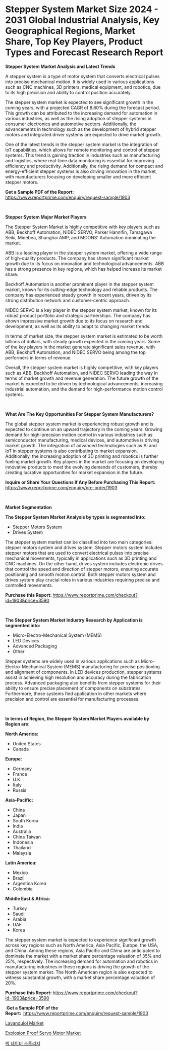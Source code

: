 <p><h1>Stepper System Market Size 2024 - 2031 Global Industrial Analysis, Key Geographical Regions, Market Share, Top Key Players, Product Types and Forecast Research Report</h1></p><p><strong>Stepper System Market Analysis and Latest Trends</strong></p>
<p><p>A stepper system is a type of motor system that converts electrical pulses into precise mechanical motion. It is widely used in various applications such as CNC machines, 3D printers, medical equipment, and robotics, due to its high precision and ability to control position accurately.</p><p>The stepper system market is expected to see significant growth in the coming years, with a projected CAGR of 8.60% during the forecast period. This growth can be attributed to the increasing demand for automation in various industries, as well as the rising adoption of stepper systems in consumer electronics and automotive sectors. Additionally, the advancements in technology such as the development of hybrid stepper motors and integrated driver systems are expected to drive market growth.</p><p>One of the latest trends in the stepper system market is the integration of IoT capabilities, which allows for remote monitoring and control of stepper systems. This trend is gaining traction in industries such as manufacturing and logistics, where real-time data monitoring is essential for improving efficiency and productivity. Additionally, the rising demand for compact and energy-efficient stepper systems is also driving innovation in the market, with manufacturers focusing on developing smaller and more efficient stepper motors.</p></p>
<p><strong>Get a Sample PDF of the Report:&nbsp;</strong> <a href="https://www.reportprime.com/enquiry/request-sample/1903">https://www.reportprime.com/enquiry/request-sample/1903</a></p>
<p>&nbsp;</p>
<p><strong>Stepper System Major Market Players</strong></p>
<p><p>The Stepper System Market is highly competitive with key players such as ABB, Beckhoff Automation, NIDEC SERVO, Parker Hannifin, Tamagawa Seiki, Minebea, Shanghai AMP, and MOONS' Automation dominating the market.</p><p>ABB is a leading player in the stepper system market, offering a wide range of high-quality products. The company has shown significant market growth due to its focus on innovation and technological advancements. ABB has a strong presence in key regions, which has helped increase its market share.</p><p>Beckhoff Automation is another prominent player in the stepper system market, known for its cutting-edge technology and reliable products. The company has experienced steady growth in recent years, driven by its strong distribution network and customer-centric approach.</p><p>NIDEC SERVO is a key player in the stepper system market, known for its robust product portfolio and strategic partnerships. The company has shown impressive market growth due to its focus on research and development, as well as its ability to adapt to changing market trends.</p><p>In terms of market size, the stepper system market is estimated to be worth billions of dollars, with steady growth expected in the coming years. Some of the key players in the market generate significant sales revenue, with ABB, Beckhoff Automation, and NIDEC SERVO being among the top performers in terms of revenue.</p><p>Overall, the stepper system market is highly competitive, with key players such as ABB, Beckhoff Automation, and NIDEC SERVO leading the way in terms of market growth and revenue generation. The future growth of the market is expected to be driven by technological advancements, increasing industrial automation, and the demand for high-performance motion control systems.</p></p>
<p>&nbsp;</p>
<p><strong>What Are The Key Opportunities For Stepper System Manufacturers?</strong></p>
<p><p>The global stepper system market is experiencing robust growth and is expected to continue on an upward trajectory in the coming years. Growing demand for high-precision motion control in various industries such as semiconductor manufacturing, medical devices, and automotive is driving market growth. The integration of advanced technologies such as AI and IoT in stepper systems is also contributing to market expansion. Additionally, the increasing adoption of 3D printing and robotics is further fueling market growth. Key players in the market are focusing on developing innovative products to meet the evolving demands of customers, thereby creating lucrative opportunities for market expansion in the future.</p></p>
<p><strong>Inquire or Share Your Questions If Any Before Purchasing This Report:</strong> <a href="https://www.reportprime.com/enquiry/pre-order/1903">https://www.reportprime.com/enquiry/pre-order/1903</a></p>
<p>&nbsp;</p>
<p><strong>Market Segmentation</strong></p>
<p><strong>The Stepper System Market Analysis by types is segmented into:</strong></p>
<p><ul><li>Stepper Motors System</li><li>Drives System</li></ul></p>
<p><p>The stepper system market can be classified into two main categories: stepper motors system and drives system. Stepper motors system includes stepper motors that are used to convert electrical pulses into precise mechanical movements, typically in applications such as 3D printing and CNC machines. On the other hand, drives system includes electronic drives that control the speed and direction of stepper motors, ensuring accurate positioning and smooth motion control. Both stepper motors system and drives system play crucial roles in various industries requiring precise and controlled movements.</p></p>
<p><strong>Purchase this Report:&nbsp;</strong><a href="https://www.reportprime.com/checkout?id=1903&price=3590">https://www.reportprime.com/checkout?id=1903&price=3590</a></p>
<p>&nbsp;</p>
<p><strong>The Stepper System Market Industry Research by Application is segmented into:</strong></p>
<p><ul><li>Micro-Electro-Mechanical System (MEMS)</li><li>LED Devices</li><li>Advanced Packaging</li><li>Other</li></ul></p>
<p><p>Stepper systems are widely used in various applications such as Micro-Electro-Mechanical System (MEMS) manufacturing for precise positioning and alignment of components. In LED devices production, stepper systems assist in achieving high resolution and accuracy during the fabrication process. Advanced packaging also benefits from stepper systems for their ability to ensure precise placement of components on substrates. Furthermore, these systems find application in other markets where precision and control are essential for manufacturing processes.</p></p>
<p>&nbsp;</p>
<p><strong>In terms of Region, the Stepper System Market Players available by Region are:</strong></p>
<p>
    <p> <strong> North America: </strong>
        <ul>
            <li>United States</li>
            <li>Canada</li>
        </ul>
        </p> 
    <p> <strong> Europe: </strong>
        <ul>
            <li>Germany</li>
            <li>France</li>
            <li>U.K.</li>
            <li>Italy</li>
            <li>Russia</li>
        </ul>
        </p> 
    <p> <strong> Asia-Pacific: </strong>
        <ul>
            <li>China</li>
            <li>Japan</li>
            <li>South Korea</li>
            <li>India</li>
            <li>Australia</li>
            <li>China Taiwan</li>
            <li>Indonesia</li>
            <li>Thailand</li>
            <li>Malaysia</li>
        </ul>
        </p> 
    <p> <strong> Latin America: </strong>
        <ul>
            <li>Mexico</li>
            <li>Brazil</li>
            <li>Argentina Korea</li>
            <li>Colombia</li>
        </ul>
        </p> 
    <p> <strong> Middle East & Africa: </strong>
        <ul>
            <li>Turkey</li>
            <li>Saudi</li>
            <li>Arabia</li>
            <li>UAE</li>
            <li>Korea</li>
        </ul>
    </p>
    </p>
<p><p>The stepper system market is expected to experience significant growth across key regions such as North America, Asia Pacific, Europe, the USA, and China. Among these regions, Asia Pacific and China are anticipated to dominate the market with a market share percentage valuation of 35% and 25%, respectively. The increasing demand for automation and robotics in manufacturing industries in these regions is driving the growth of the stepper system market. The North American region is also expected to witness substantial growth, with a market share percentage valuation of 20%.</p></p>
<p><strong>Purchase this Report: </strong><a href="https://www.reportprime.com/checkout?id=1903&price=3590">https://www.reportprime.com/checkout?id=1903&price=3590</a></p>
<p>&nbsp;<strong>Get a Sample PDF of the Report:&nbsp;&nbsp;</strong><a href="https://www.reportprime.com/enquiry/request-sample/1903">https://www.reportprime.com/enquiry/request-sample/1903</a></p>
<p><strong></strong></p>
<p><p><a href="https://full-wildebeest-80b.notion.site/Lavandulol-Market-Size-and-Growth-Market-Segmentation-Regional-and-Country-Breakdowns-and-Market--0986a5030e0f4995bd6d7a91b6472ed4">Lavandulol Market</a></p><p><a href="https://github.com/YashRP12/Market-Research-Report-List-3/blob/main/explosion-proof-servo-motor-market.md">Explosion Proof Servo Motor Market</a></p><p><a href="https://github.com/lkwggful07722/Market-Research-Report-List-1/blob/main/20315559779.md">빅 데이터 스토리지</a></p></p>